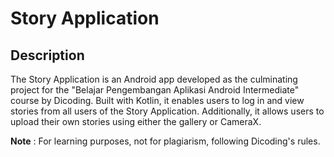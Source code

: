 # Story Application

## Description

The Story Application is an Android app developed as the culminating project for the "Belajar Pengembangan Aplikasi Android Intermediate" course by Dicoding. Built with Kotlin, it enables users to log in and view stories from all users of the Story Application. Additionally, it allows users to upload their own stories using either the gallery or CameraX.

**Note** : For learning purposes, not for plagiarism, following Dicoding's rules.